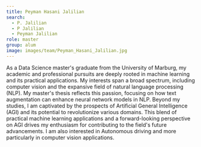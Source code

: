```yaml
---
title: Peyman Hasani Jalilian
search:
  - P. Jalilian
  - P Jalilian
  - Peyman Jalilian
role: master
group: alum
image: images/team/Peyman_Hasani_Jalilian.jpg
---
```


As a Data Science master's graduate from the University of Marburg, my academic and professional pursuits are deeply rooted in machine learning and its practical applications. My interests span a broad spectrum, including computer vision and the expansive field of natural language processing (NLP). My master's thesis reflects this passion, focusing on how text augmentation can enhance neural network models in NLP. Beyond my studies, I am captivated by the prospects of Artificial General Intelligence (AGI) and its potential to revolutionize various domains. This blend of practical machine learning applications and a forward-looking perspective on AGI drives my enthusiasm for contributing to the field's future advancements. I am also interested in Autonomous driving and more particularly in computer vision applications.
